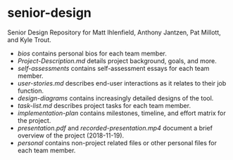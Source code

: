# senior-design

Senior Design Repository for Matt Ihlenfield, Anthony Jantzen, Pat Millott, and Kyle Trout.

* *bios* contains personal bios for each team member.
* *Project-Description.md* details project background, goals, and more.
* *self-assessments* contains self-assessment essays for each team member.
* *user-stories.md* describes end-user interactions as it relates to their job function.
* *design-diagrams* contains increasingly detailed designs of the tool.
* *task-list.md* describes project tasks for each team member.
* *implementation-plan* contains milestones, timeline, and effort matrix for the project.
* *presentation.pdf* and *recorded-presentation.mp4* document a brief overview of the project (2018-11-19).
* *personal* contains non-project related files or other personal files for each team member.
